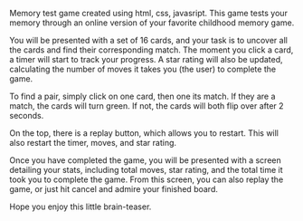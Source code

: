Memory test game created using html, css, javasript. 
This game tests your memory through an online version of your favorite childhood memory game. 

You will be presented with a set of 16 cards, and your task is to uncover all the cards and find their corresponding match.
The moment you click a card, a timer will start to track your progress. A star rating will also be updated, calculating the number 
of moves it takes you (the user) to complete the game. 

To find a pair, simply click on one card, then one its match. If they are a match, the cards will turn green. If not, the cards will 
both flip over after 2 seconds. 

On the top, there is a replay button, which allows you to restart. This will also restart the timer, moves, and star rating. 

Once you have completed the game, you will be presented with a screen detailing your stats, including total moves, star rating, and the 
total time it took you to complete the game. From this screen, you can also replay the game, or just hit cancel and admire your finished board. 

Hope you enjoy this little brain-teaser. 
